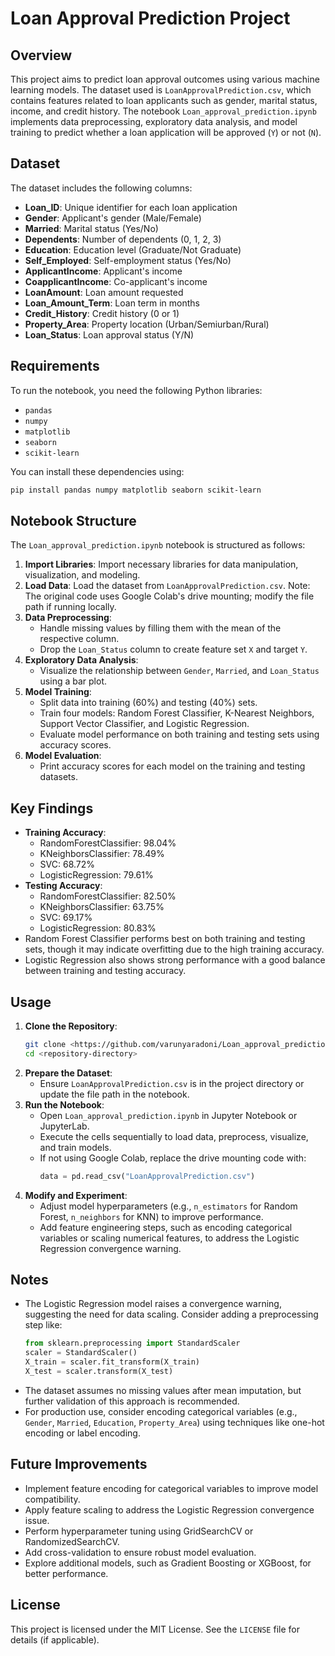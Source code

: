 # Loan Approval Prediction Project

## Overview
This project aims to predict loan approval outcomes using various machine learning models. The dataset used is `LoanApprovalPrediction.csv`, which contains features related to loan applicants such as gender, marital status, income, and credit history. The notebook `Loan_approval_prediction.ipynb` implements data preprocessing, exploratory data analysis, and model training to predict whether a loan application will be approved (`Y`) or not (`N`).

## Dataset
The dataset includes the following columns:
- **Loan_ID**: Unique identifier for each loan application
- **Gender**: Applicant's gender (Male/Female)
- **Married**: Marital status (Yes/No)
- **Dependents**: Number of dependents (0, 1, 2, 3)
- **Education**: Education level (Graduate/Not Graduate)
- **Self_Employed**: Self-employment status (Yes/No)
- **ApplicantIncome**: Applicant's income
- **CoapplicantIncome**: Co-applicant's income
- **LoanAmount**: Loan amount requested
- **Loan_Amount_Term**: Loan term in months
- **Credit_History**: Credit history (0 or 1)
- **Property_Area**: Property location (Urban/Semiurban/Rural)
- **Loan_Status**: Loan approval status (Y/N)

## Requirements
To run the notebook, you need the following Python libraries:
- `pandas`
- `numpy`
- `matplotlib`
- `seaborn`
- `scikit-learn`

You can install these dependencies using:
```bash
pip install pandas numpy matplotlib seaborn scikit-learn
```

## Notebook Structure
The `Loan_approval_prediction.ipynb` notebook is structured as follows:
1. **Import Libraries**: Import necessary libraries for data manipulation, visualization, and modeling.
2. **Load Data**: Load the dataset from `LoanApprovalPrediction.csv`. Note: The original code uses Google Colab's drive mounting; modify the file path if running locally.
3. **Data Preprocessing**:
   - Handle missing values by filling them with the mean of the respective column.
   - Drop the `Loan_Status` column to create feature set `X` and target `Y`.
4. **Exploratory Data Analysis**:
   - Visualize the relationship between `Gender`, `Married`, and `Loan_Status` using a bar plot.
5. **Model Training**:
   - Split data into training (60%) and testing (40%) sets.
   - Train four models: Random Forest Classifier, K-Nearest Neighbors, Support Vector Classifier, and Logistic Regression.
   - Evaluate model performance on both training and testing sets using accuracy scores.
6. **Model Evaluation**:
   - Print accuracy scores for each model on the training and testing datasets.

## Key Findings
- **Training Accuracy**:
  - RandomForestClassifier: 98.04%
  - KNeighborsClassifier: 78.49%
  - SVC: 68.72%
  - LogisticRegression: 79.61%
- **Testing Accuracy**:
  - RandomForestClassifier: 82.50%
  - KNeighborsClassifier: 63.75%
  - SVC: 69.17%
  - LogisticRegression: 80.83%
- Random Forest Classifier performs best on both training and testing sets, though it may indicate overfitting due to the high training accuracy.
- Logistic Regression also shows strong performance with a good balance between training and testing accuracy.

## Usage
1. **Clone the Repository**:
   ```bash
   git clone <https://github.com/varunyaradoni/Loan_approval_prediction>
   cd <repository-directory>
   ```
2. **Prepare the Dataset**:
   - Ensure `LoanApprovalPrediction.csv` is in the project directory or update the file path in the notebook.
3. **Run the Notebook**:
   - Open `Loan_approval_prediction.ipynb` in Jupyter Notebook or JupyterLab.
   - Execute the cells sequentially to load data, preprocess, visualize, and train models.
   - If not using Google Colab, replace the drive mounting code with:
     ```python
     data = pd.read_csv("LoanApprovalPrediction.csv")
     ```
4. **Modify and Experiment**:
   - Adjust model hyperparameters (e.g., `n_estimators` for Random Forest, `n_neighbors` for KNN) to improve performance.
   - Add feature engineering steps, such as encoding categorical variables or scaling numerical features, to address the Logistic Regression convergence warning.

## Notes
- The Logistic Regression model raises a convergence warning, suggesting the need for data scaling. Consider adding a preprocessing step like:
  ```python
  from sklearn.preprocessing import StandardScaler
  scaler = StandardScaler()
  X_train = scaler.fit_transform(X_train)
  X_test = scaler.transform(X_test)
  ```
- The dataset assumes no missing values after mean imputation, but further validation of this approach is recommended.
- For production use, consider encoding categorical variables (e.g., `Gender`, `Married`, `Education`, `Property_Area`) using techniques like one-hot encoding or label encoding.

## Future Improvements
- Implement feature encoding for categorical variables to improve model compatibility.
- Apply feature scaling to address the Logistic Regression convergence issue.
- Perform hyperparameter tuning using GridSearchCV or RandomizedSearchCV.
- Add cross-validation to ensure robust model evaluation.
- Explore additional models, such as Gradient Boosting or XGBoost, for better performance.

## License
This project is licensed under the MIT License. See the `LICENSE` file for details (if applicable).

